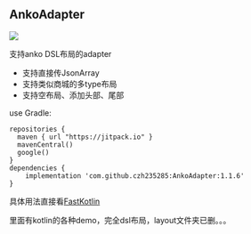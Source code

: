 ## AnkoAdapter
[![](https://jitpack.io/v/czh235285/AnkoAdapter.svg)](https://jitpack.io/#czh235285/AnkoAdapter)

支持anko DSL布局的adapter

* 支持直接传JsonArray
* 支持类似商城的多type布局
* 支持空布局、添加头部、尾部

use Gradle:

```
repositories {
  maven { url "https://jitpack.io" }
  mavenCentral()
  google()
}
dependencies {
    implementation 'com.github.czh235285:AnkoAdapter:1.1.6'
}
```

具体用法直接看[FastKotlin](https://github.com/czh235285/FastKotlin)

里面有kotlin的各种demo，完全dsl布局，layout文件夹已删。。。
